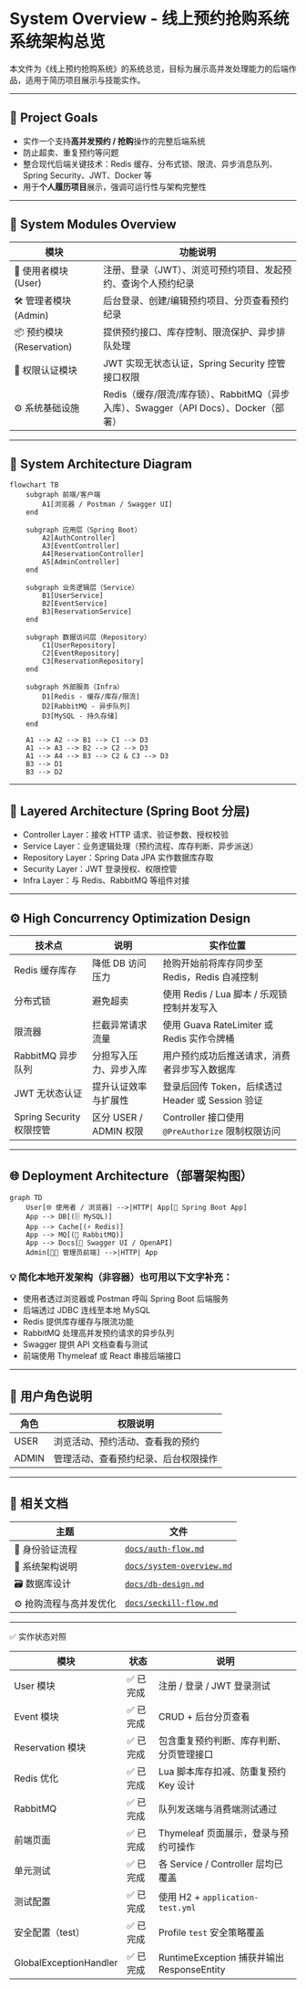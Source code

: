 # System Overview - 线上预约抢购系统系统架构总览

本文件为《线上预约抢购系统》的系统总览，目标为展示高并发处理能力的后端作品，适用于简历项目展示与技能实作。

---

## 💼 Project Goals

- 实作一个支持**高并发预约 / 抢购**操作的完整后端系统
- 防止超卖、重复预约等问题
- 整合现代后端关键技术：Redis 缓存、分布式锁、限流、异步消息队列、Spring Security、JWT、Docker 等
- 用于**个人履历项目**展示，强调可运行性与架构完整性

---

## 🧱 System Modules Overview

| 模块 | 功能说明 |
|------|----------|
| 👤 使用者模块 (User) | 注册、登录（JWT）、浏览可预约项目、发起预约、查询个人预约纪录 |
| 🛠 管理者模块 (Admin) | 后台登录、创建/编辑预约项目、分页查看预约纪录 |
| 📦 预约模块 (Reservation) | 提供预约接口、库存控制、限流保护、异步排队处理 |
| 🔐 权限认证模块 | JWT 实现无状态认证，Spring Security 控管接口权限 |
| ⚙️ 系统基础设施 | Redis（缓存/限流/库存锁）、RabbitMQ（异步入库）、Swagger（API Docs）、Docker（部署） |

---

## 🧩 System Architecture Diagram

```mermaid
flowchart TB
    subgraph 前端/客户端
        A1[浏览器 / Postman / Swagger UI]
    end

    subgraph 应用层（Spring Boot）
        A2[AuthController]
        A3[EventController]
        A4[ReservationController]
        A5[AdminController]
    end

    subgraph 业务逻辑层（Service）
        B1[UserService]
        B2[EventService]
        B3[ReservationService]
    end

    subgraph 数据访问层（Repository）
        C1[UserRepository]
        C2[EventRepository]
        C3[ReservationRepository]
    end

    subgraph 外部服务（Infra）
        D1[Redis - 缓存/库存/限流]
        D2[RabbitMQ - 异步队列]
        D3[MySQL - 持久存储]
    end

    A1 --> A2 --> B1 --> C1 --> D3
    A1 --> A3 --> B2 --> C2 --> D3
    A1 --> A4 --> B3 --> C2 & C3 --> D3
    B3 --> D1
    B3 --> D2
```

---

## 🧱 Layered Architecture (Spring Boot 分层)

- Controller Layer：接收 HTTP 请求、验证参数、授权校验
- Service Layer：业务逻辑处理（预约流程、库存判断、异步派送）
- Repository Layer：Spring Data JPA 实作数据库存取
- Security Layer：JWT 登录授权、权限控管
- Infra Layer：与 Redis、RabbitMQ 等组件对接

---

## ⚙️ High Concurrency Optimization Design

| 技术点                  | 说明                 | 实作位置                                   |
| -------------------- | ------------------ | -------------------------------------- |
| Redis 缓存库存           | 降低 DB 访问压力         | 抢购开始前将库存同步至 Redis，Redis 自减控制           |
| 分布式锁                 | 避免超卖               | 使用 Redis / Lua 脚本 / 乐观锁控制并发写入          |
| 限流器                  | 拦截异常请求流量           | 使用 Guava RateLimiter 或 Redis 实作令牌桶     |
| RabbitMQ 异步队列        | 分担写入压力、异步入库        | 用户预约成功后推送请求，消费者异步写入数据库                 |
| JWT 无状态认证            | 提升认证效率与扩展性         | 登录后回传 Token，后续透过 Header 或 Session 验证   |
| Spring Security 权限控管 | 区分 USER / ADMIN 权限 | Controller 接口使用 `@PreAuthorize` 限制权限访问 |

---

## 🌐 Deployment Architecture（部署架构图）

```mermaid
graph TD
    User[🌐 使用者 / 浏览器] -->|HTTP| App[🧩 Spring Boot App]
    App --> DB[(🗄️ MySQL)]
    App --> Cache[(⚡ Redis)]
    App --> MQ[(📨 RabbitMQ)]
    App --> Docs[📄 Swagger UI / OpenAPI]
    Admin[🧑‍💼 管理员前端] -->|HTTP| App
```

### 💡 简化本地开发架构（非容器）也可用以下文字补充：
- 使用者透过浏览器或 Postman 呼叫 Spring Boot 后端服务
- 后端透过 JDBC 连线至本地 MySQL
- Redis 提供库存缓存与限流功能
- RabbitMQ 处理高并发预约请求的异步队列
- Swagger 提供 API 文档查看与测试
- 前端使用 Thymeleaf 或 React 串接后端接口

---

## 👤 用户角色说明

| 角色    | 权限说明               |
| ----- | ------------------ |
| USER  | 浏览活动、预约活动、查看我的预约   |
| ADMIN | 管理活动、查看预约纪录、后台权限操作 |


---

## 🔗 相关文档

| 主题            | 文件                                              |
| ------------- | ----------------------------------------------- |
| 🔐 身份验证流程     | [`docs/auth-flow.md`](auth-flow.md)             |
| 🧱 系统架构说明     | [`docs/system-overview.md`](system-overview.md) |
| 🗃 数据库设计      | [`docs/db-design.md`](db-design.md)             |
| ⚙️ 抢购流程与高并发优化 | [`docs/seckill-flow.md`](seckill-flow.md)       |


---

✅ 实作状态对照

| 模块                     | 状态    | 说明                                    |
| ---------------------- | ----- | ------------------------------------- |
| User 模块                | ✅ 已完成 | 注册 / 登录 / JWT 登录测试                    |
| Event 模块               | ✅ 已完成 | CRUD + 后台分页查看                         |
| Reservation 模块         | ✅ 已完成 | 包含重复预约判断、库存判断、分页管理接口                  |
| Redis 优化               | ✅ 已完成 | Lua 脚本库存扣减、防重复预约 Key 设计               |
| RabbitMQ               | ✅ 已完成 | 队列发送端与消费端测试通过                         |
| 前端页面                   | ✅ 已完成 | Thymeleaf 页面展示，登录与预约可操作               |
| 单元测试                   | ✅ 已完成 | 各 Service / Controller 层均已覆盖          |
| 测试配置                   | ✅ 已完成 | 使用 H2 + `application-test.yml`        |
| 安全配置（test）             | ✅ 已完成 | Profile `test` 安全策略覆盖                 |
| GlobalExceptionHandler | ✅ 已完成 | RuntimeException 捕获并输出 ResponseEntity |

